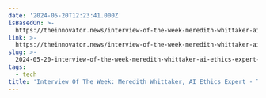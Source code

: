 ```yaml
---
date: '2024-05-20T12:23:41.000Z'
isBasedOn: >-
  https://theinnovator.news/interview-of-the-week-meredith-whittaker-ai-ethics-expert/
link: >-
  https://theinnovator.news/interview-of-the-week-meredith-whittaker-ai-ethics-expert/
slug: >-
  2024-05-20-interview-of-the-week-meredith-whittaker-ai-ethics-expert-the-innovator
tags:
  - tech
title: 'Interview Of The Week: Meredith Whittaker, AI Ethics Expert - The Innovator'
---
```

 
